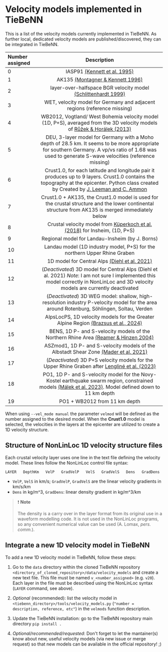 # Velocity models implemented in TieBeNN

This is a list of the velocity models currently implemented in TieBeNN. As further local, dedicated velocity models are published/discovered, they can be integrated in TieBeNN.

| **Number assigned** | **Description** |
|:--------------------|:---------------:|
| 0 | IASP91 [(Kennett et al. 1995)](https://doi.org/10.1111/j.1365-246X.1995.tb03540.x) |
| 1 | AK135 [(Montagner & Kennett 1996)](https://doi.org/10.1111/j.1365-246X.1996.tb06548.x) |
| 2 | layer-over-halfspace BGR velocity model [(Schlittenhardt 1999)](https://www.researchgate.net/profile/J-Schlittenhardt/publication/237600771_Regional_velocity_models_for_Germany_a_contribution_to_the_systematic_travel-time_calibration_of_the_international_monitoring_system/links/589dccbeaca272046aa92e2f/Regional-velocity-models-for-Germany-a-contribution-to-the-systematic-travel-time-calibration-of-the-international-monitoring-system.pdf) |
| 3 | WET, velocity model for Germany and adjacent regions (reference missing) |
| 4 | WB2012, Vogtland/ West Bohemia velocity model (1D, P+S), averaged from the 3D velocity models of [Růžek & Horálek (2013)](https://doi.org/10.1093/gji/ggt295) |
| 5 | DEU, 3-layer model for Germany with a Moho depth of 28.5 km. It seems to be more appropriate for southern Germany. A vp/vs ratio of 1.68 was used to generate S-wave velocities (reference missing) |
| 6 | Crust1.0, for each latitude and longitude pair it produces up to 9 layers. Crust1.0 contains the topography at the epicenter. Python class created by Created by [J. Leeman and C. Ammon](https://github.com/jrleeman/Crust1.0) |
| 7 | Crust1.0 + AK135, the Crust1.0 model is used for the crustal structure and the lower continental structure from AK135 is merged immediately below |
| 8 | Crustal velocity model from [Küperkoch et al. (2018)](https://doi.org/10.1785/0120170365) for Insheim, (1D, P+S) |
| 9 | Regional model for Landau-Insheim (by J. Borns) |
|10 | Landau model (1D industry model, P+S) for the northern Upper Rhine Graben |
|11 | 1D model for Central Alps [(Diehl et al. 2021)](https://doi.org/10.1029/2021JB022155) |
|12 | (_Deactivated_) 3D model for Central Alps (Diehl et al. 2021) _Note_: I am not sure I implemented this model correctly in NonLinLoc and 3D velocity models are currently deactivated |
|13 | (_Deactivated_) 3D WEG model: shallow, high-resolution industry P-velocity model for the area around Rotenburg, Söhlingen, Soltau, Verden |
|14 | AlpsLocPS, 1D velocity models for the Greater Alpine Region [(Brazsus et al., 2024)](https://doi.org/10.1093/gji/ggae077) |
|15 | BENS, 1D P- and S-velocity models of the Northern Rhine Area [(Reamer & Hinzen 2004)](https://doi.org/10.1785/gssrl.75.6.713) |
|16 | ASZmod1, 1D P- and S-velocity models of the Albstadt Shear Zone [(Mader et al. 2021)](https://doi.org/10.5194/se-12-1389-2021) |
|17 | (_Deactivated_) 3D P+S velocity models for the Upper Rhine Graben after [Lengliné et al. (2023)](https://doi.org/10.1093/gji/ggad255) |
|18 | PO1, 1D P- and S-velocity model for the Novy-Kostel earthquake swarm region, constrained models [(Málek et al. 2023)](https://doi.org/10.1007/s00024-023-03250-w). Model defined down to 11 km depth |
|19 | PO1 + WB2012 from 11 km depth |

When using `--vel_mode manual` the parameter `velmod` will be defined as the number assigned to the desired model. When the **Crust1.0** model is selected, the velocities in the layers at the epicenter are utilized to create a 1D velocity structure.

## Structure of NonLinLoc 1D velocity structure files

Each crustal velocity layer uses one line in the text file defining the velocity model. These lines follow the NonLinLoc control file syntax:

````text
LAYER   DepthKm   VelP   GradVelP   VelS   GradVelS   Dens   GradDens
````

- `VelP`, `VelS` in km/s; `GradVelP`, `GradVelS` are the linear velocity gradients in km/s/km
- `Dens` in kg/m^3, `GradDens`: linear density gradient in kg/m^3/km

> :exclamation: **Note**
>
> The density is a carry over in the layer format from its original use in a waveform modelling code. It is not used in the NonLinLoc programs, so any convenient numerical value can be used (A. Lomax, _pers. comm._).

## Integrate a new 1D velocity model in TieBeNN

To add a new 1D velocity model in TieBeNN, follow these steps:

1. Go to the `data` directory within the cloned TieBeNN repository `<directory_of_cloned_repository>/data/velocity_models` and create a new text file. This file must be named `v_<number_assigned>` (e.g. `v20`). Each layer in the file must be described using the NonLinLoc syntax (`LAYER` command, see above).

1. _Optional_ (recommended): list the velocity model in `<tiebenn_directory>/tools/velocity_models.py` (`"number = description, reference, etc"`) in the `velmods` function description.

1. Update the TieBeNN installation: go to the TieBeNN repository main directory `pip install .`

1. _Optional/recommended/requested_: Don't forget to let the mantainer(s) know about new, useful velocity models (via new issue or merge request) so that new models can be available in the official repository! ;)

